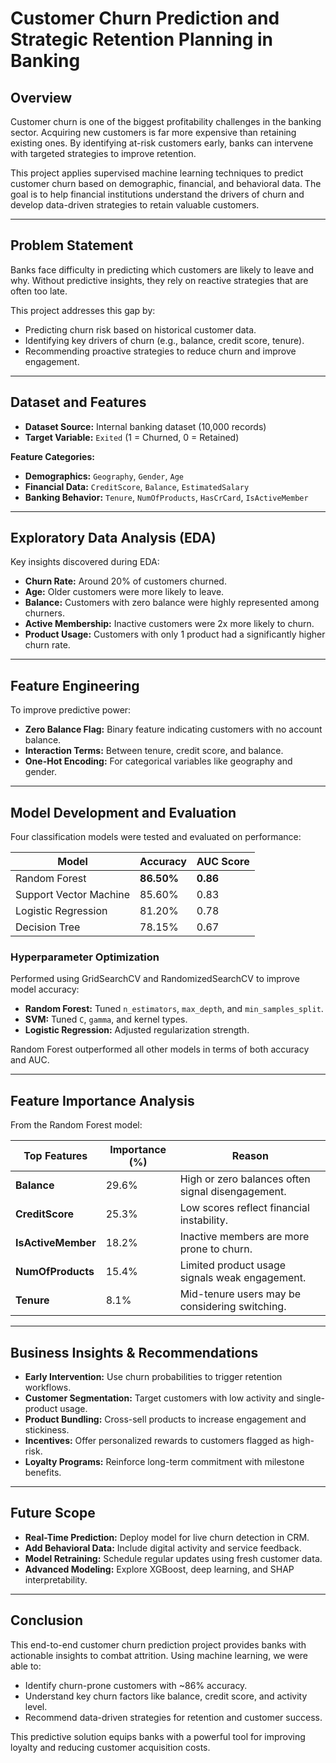 # **Customer Churn Prediction and Strategic Retention Planning in Banking**

## **Overview**

Customer churn is one of the biggest profitability challenges in the banking sector. Acquiring new customers is far more expensive than retaining existing ones. By identifying at-risk customers early, banks can intervene with targeted strategies to improve retention.

This project applies supervised machine learning techniques to predict customer churn based on demographic, financial, and behavioral data. The goal is to help financial institutions understand the drivers of churn and develop data-driven strategies to retain valuable customers.

---

## **Problem Statement**

Banks face difficulty in predicting which customers are likely to leave and why. Without predictive insights, they rely on reactive strategies that are often too late.

This project addresses this gap by:

* Predicting churn risk based on historical customer data.
* Identifying key drivers of churn (e.g., balance, credit score, tenure).
* Recommending proactive strategies to reduce churn and improve engagement.

---

## **Dataset and Features**

* **Dataset Source:** Internal banking dataset (10,000 records)
* **Target Variable:** `Exited` (1 = Churned, 0 = Retained)

**Feature Categories:**

* **Demographics:** `Geography`, `Gender`, `Age`
* **Financial Data:** `CreditScore`, `Balance`, `EstimatedSalary`
* **Banking Behavior:** `Tenure`, `NumOfProducts`, `HasCrCard`, `IsActiveMember`

---

## **Exploratory Data Analysis (EDA)**

Key insights discovered during EDA:

* **Churn Rate:** Around 20% of customers churned.
* **Age:** Older customers were more likely to leave.
* **Balance:** Customers with zero balance were highly represented among churners.
* **Active Membership:** Inactive customers were 2x more likely to churn.
* **Product Usage:** Customers with only 1 product had a significantly higher churn rate.

---

## **Feature Engineering**

To improve predictive power:

* **Zero Balance Flag:** Binary feature indicating customers with no account balance.
* **Interaction Terms:** Between tenure, credit score, and balance.
* **One-Hot Encoding:** For categorical variables like geography and gender.

---

## **Model Development and Evaluation**

Four classification models were tested and evaluated on performance:

| **Model**              | **Accuracy** | **AUC Score** |
| ---------------------- | ------------ | ------------- |
| Random Forest          | **86.50%**   | **0.86**      |
| Support Vector Machine | 85.60%       | 0.83          |
| Logistic Regression    | 81.20%       | 0.78          |
| Decision Tree          | 78.15%       | 0.67          |

### **Hyperparameter Optimization**

Performed using GridSearchCV and RandomizedSearchCV to improve model accuracy:

* **Random Forest:** Tuned `n_estimators`, `max_depth`, and `min_samples_split`.
* **SVM:** Tuned `C`, `gamma`, and kernel types.
* **Logistic Regression:** Adjusted regularization strength.

Random Forest outperformed all other models in terms of both accuracy and AUC.

---

## **Feature Importance Analysis**

From the Random Forest model:

| **Top Features**   | **Importance (%)** | **Reason**                                        |
| ------------------ | ------------------ | ------------------------------------------------- |
| **Balance**        | 29.6%              | High or zero balances often signal disengagement. |
| **CreditScore**    | 25.3%              | Low scores reflect financial instability.         |
| **IsActiveMember** | 18.2%              | Inactive members are more prone to churn.         |
| **NumOfProducts**  | 15.4%              | Limited product usage signals weak engagement.    |
| **Tenure**         | 8.1%               | Mid-tenure users may be considering switching.    |

---

## **Business Insights & Recommendations**

* **Early Intervention:** Use churn probabilities to trigger retention workflows.
* **Customer Segmentation:** Target customers with low activity and single-product usage.
* **Product Bundling:** Cross-sell products to increase engagement and stickiness.
* **Incentives:** Offer personalized rewards to customers flagged as high-risk.
* **Loyalty Programs:** Reinforce long-term commitment with milestone benefits.

---

## **Future Scope**

* **Real-Time Prediction:** Deploy model for live churn detection in CRM.
* **Add Behavioral Data:** Include digital activity and service feedback.
* **Model Retraining:** Schedule regular updates using fresh customer data.
* **Advanced Modeling:** Explore XGBoost, deep learning, and SHAP interpretability.

---

## **Conclusion**

This end-to-end customer churn prediction project provides banks with actionable insights to combat attrition. Using machine learning, we were able to:

* Identify churn-prone customers with \~86% accuracy.
* Understand key churn factors like balance, credit score, and activity level.
* Recommend data-driven strategies for retention and customer success.

This predictive solution equips banks with a powerful tool for improving loyalty and reducing customer acquisition costs.

